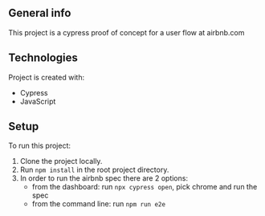 ## General info
This project is a cypress proof of concept for a user flow at airbnb.com
	
## Technologies
Project is created with:
* Cypress
* JavaScript
	
## Setup
To run this project:

1. Clone the project locally.
2. Run `npm install` in the root project directory.
3. In order to run the airbnb spec there are 2 options:
    - from the dashboard: run `npx cypress open`, pick chrome and run the spec
    - from the command line: run `npm run e2e`

